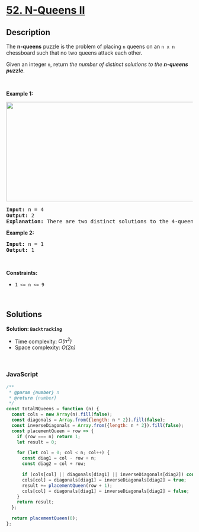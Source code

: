 # [52. N-Queens II](https://leetcode.com/problems/n-queens-ii)

## Description

<div class="elfjS" data-track-load="description_content"><p>The <strong>n-queens</strong> puzzle is the problem of placing <code>n</code> queens on an <code>n x n</code> chessboard such that no two queens attack each other.</p>

<p>Given an integer <code>n</code>, return <em>the number of distinct solutions to the&nbsp;<strong>n-queens puzzle</strong></em>.</p>

<p>&nbsp;</p>
<p><strong class="example">Example 1:</strong></p>
<img alt="" src="https://assets.leetcode.com/uploads/2020/11/13/queens.jpg" style="width: 600px; height: 268px;">
<pre><strong>Input:</strong> n = 4
<strong>Output:</strong> 2
<strong>Explanation:</strong> There are two distinct solutions to the 4-queens puzzle as shown.
</pre>

<p><strong class="example">Example 2:</strong></p>

<pre><strong>Input:</strong> n = 1
<strong>Output:</strong> 1
</pre>

<p>&nbsp;</p>
<p><strong>Constraints:</strong></p>

<ul>
	<li><code>1 &lt;= n &lt;= 9</code></li>
</ul>
</div>

<p>&nbsp;</p>

## Solutions

**Solution: `Backtracking`**

- Time complexity: <em>O(n<sup>2</sup>)</em>
- Space complexity: <em>O(2n)</em>

<p>&nbsp;</p>

### **JavaScript**

```js
/**
 * @param {number} n
 * @return {number}
 */
const totalNQueens = function (n) {
  const cols = new Array(n).fill(false);
  const diagonals = Array.from({length: n * 2}).fill(false);
  const inverseDiagonals = Array.from({length: n * 2}).fill(false);
  const placementQueen = row => {
    if (row === n) return 1;
    let result = 0;

    for (let col = 0; col < n; col++) {
      const diag1 = col - row + n;
      const diag2 = col + row;

      if (cols[col] || diagonals[diag1] || inverseDiagonals[diag2]) continue;
      cols[col] = diagonals[diag1] = inverseDiagonals[diag2] = true;
      result += placementQueen(row + 1);
      cols[col] = diagonals[diag1] = inverseDiagonals[diag2] = false;
    }
    return result;
  };

  return placementQueen(0);
};
```
